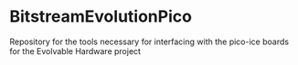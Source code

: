 # BitstreamEvolutionPico
Repository for the tools necessary for interfacing with the pico-ice boards for the Evolvable Hardware project
